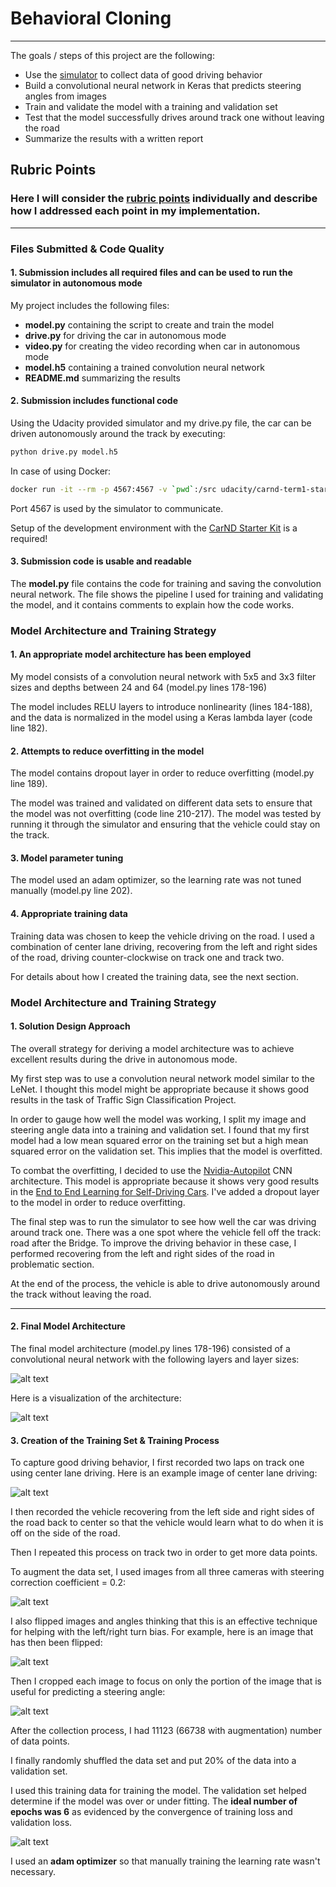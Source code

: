 # **Behavioral Cloning** 

---

The goals / steps of this project are the following:

* Use the [simulator](https://github.com/udacity/self-driving-car-sim) to collect data of good driving behavior
* Build a convolutional neural network in Keras that predicts steering angles from images
* Train and validate the model with a training and validation set
* Test that the model successfully drives around track one without leaving the road
* Summarize the results with a written report

[image1]: ./images/001.PNG "Center lane driving"
[image2]: ./images/002.PNG "Input from three cameras"
[image3]: ./images/003.PNG "Flipped images"
[image4]: ./images/004.PNG "Cropped images"
[image5]: ./images/005.PNG "Model architecture"
[image6]: ./images/006.PNG "Visualization of the architecture"
[image7]: ./images/007.PNG "Recovery Image"

## Rubric Points
### Here I will consider the [rubric points](https://review.udacity.com/#!/rubrics/432/view) individually and describe how I addressed each point in my implementation.  

---
### Files Submitted & Code Quality

#### 1. Submission includes all required files and can be used to run the simulator in autonomous mode

My project includes the following files:

* **model.py** containing the script to create and train the model
* **drive.py** for driving the car in autonomous mode
* **video.py** for creating the video recording when car in autonomous mode
* **model.h5** containing a trained convolution neural network 
* **README.md** summarizing the results

#### 2. Submission includes functional code
Using the Udacity provided simulator and my drive.py file, the car can be driven autonomously around the track by executing:

```sh
python drive.py model.h5
```

In case of using Docker:

```sh
docker run -it --rm -p 4567:4567 -v `pwd`:/src udacity/carnd-term1-starter-kit python drive.py model.h5
```

Port 4567 is used by the simulator to communicate.

Setup of the development environment with the [CarND Starter Kit](https://github.com/udacity/CarND-Term1-Starter-Kit) is a required!

#### 3. Submission code is usable and readable

The **model.py** file contains the code for training and saving the convolution neural network. The file shows the pipeline I used for training and validating the model, and it contains comments to explain how the code works.

### Model Architecture and Training Strategy

#### 1. An appropriate model architecture has been employed

My model consists of a convolution neural network with 5x5 and 3x3 filter sizes and depths between 24 and 64 (model.py lines 178-196) 

The model includes RELU layers to introduce nonlinearity (lines 184-188), and the data is normalized in the model using a Keras lambda layer (code line 182). 

#### 2. Attempts to reduce overfitting in the model

The model contains dropout layer in order to reduce overfitting (model.py line 189).

The model was trained and validated on different data sets to ensure that the model was not overfitting (code line 210-217). The model was tested by running it through the simulator and ensuring that the vehicle could stay on the track.

#### 3. Model parameter tuning

The model used an adam optimizer, so the learning rate was not tuned manually (model.py line 202).

#### 4. Appropriate training data

Training data was chosen to keep the vehicle driving on the road. I used a combination of center lane driving, recovering from the left and right sides of the road, driving counter-clockwise on track one and track two.

For details about how I created the training data, see the next section. 


### Model Architecture and Training Strategy

#### 1. Solution Design Approach

The overall strategy for deriving a model architecture was to achieve excellent results during the drive in autonomous mode.

My first step was to use a convolution neural network model similar to the LeNet. I thought this model might be appropriate because it shows good results in the task of Traffic Sign Classification Project.

In order to gauge how well the model was working, I split my image and steering angle data into a training and validation set. I found that my first model had a low mean squared error on the training set but a high mean squared error on the validation set. This implies that the model is overfitted. 

To combat the overfitting, I decided to use the [Nvidia-Autopilot](https://github.com/0bserver07/Nvidia-Autopilot-Keras) CNN architecture. This model is appropriate because it shows very good results in the [End to End Learning for Self-Driving Cars](http://images.nvidia.com/content/tegra/automotive/images/2016/solutions/pdf/end-to-end-dl-using-px.pdf). I've added a dropout layer to the model in order to reduce overfitting.

The final step was to run the simulator to see how well the car was driving around track one. There was a one spot where the vehicle fell off the track: road after the Bridge. To improve the driving behavior in these case, I performed recovering from the left and right sides of the road in problematic section.

At the end of the process, the vehicle is able to drive autonomously around the track without leaving the road.

---



#### 2. Final Model Architecture

The final model architecture (model.py lines 178-196) consisted of a convolutional neural network with the following layers and layer sizes:

![alt text][image5]

Here is a visualization of the architecture:

![alt text][image6]

#### 3. Creation of the Training Set & Training Process

To capture good driving behavior, I first recorded two laps on track one using center lane driving. Here is an example image of center lane driving:

![alt text][image1]

I then recorded the vehicle recovering from the left side and right sides of the road back to center so that the vehicle would learn what to do when it is off on the side of the road.

Then I repeated this process on track two in order to get more data points.

To augment the data set, I used images from all three cameras with steering correction coefficient = 0.2:

![alt text][image2]

I also flipped images and angles thinking that this is an effective technique for helping with the left/right turn bias. For example, here is an image that has then been flipped:

![alt text][image3]

Then I cropped each image to focus on only the portion of the image that is useful for predicting a steering angle:

![alt text][image4]


After the collection process, I had 11123 (66738 with augmentation) number of data points.


I finally randomly shuffled the data set and put 20% of the data into a validation set. 

I used this training data for training the model. The validation set helped determine if the model was over or under fitting. The **ideal number of epochs was 6** as evidenced by the convergence of training loss and validation loss. 

![alt text][image7]

I used an **adam optimizer** so that manually training the learning rate wasn't necessary.

